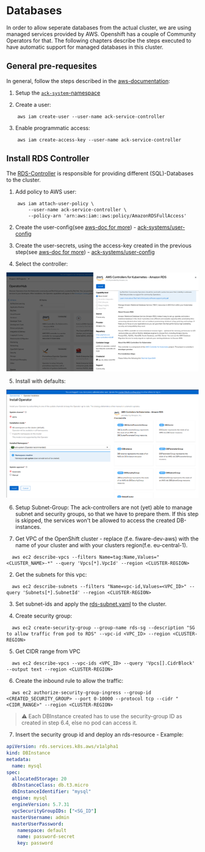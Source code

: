 # Databases

In order to allow seperate databases from the actual cluster, we are using managed services provided by AWS. Openshift has a couple of Community Operators for that.
The following chapters describe the steps executed to have automatic support for managed databases in this cluster.

## General pre-requesites

In general, follow the steps described in the [aws-documentation](https://aws-controllers-k8s.github.io/community/docs/user-docs/openshift/):

1. Setup the [```ack-system```-namespace](../aws/namespaces/ack-system.yaml)

2. Create a user:
```shell
    aws iam create-user --user-name ack-service-controller
```

3. Enable programmatic access:
```shell
    aws iam create-access-key --user-name ack-service-controller
```

## Install RDS Controller

The [RDS-Controller](https://github.com/aws-controllers-k8s/rds-controller) is responsible for providing different (SQL)-Databases to the cluster.

1. Add policy to AWS user:
```shell
    aws iam attach-user-policy \
        --user-name ack-service-controller \
        --policy-arn 'arn:aws:iam::aws:policy/AmazonRDSFullAccess'
```

2. Create the user-config(see [aws-doc for more](https://aws-controllers-k8s.github.io/community/docs/user-docs/openshift/)) - [ack-systems/user-config](../aws/ack-system/user-config/)

3. Create the user-secrets, using the access-key created in the previous step(see [aws-doc for more](https://aws-controllers-k8s.github.io/community/docs/user-docs/openshift/)) - [ack-systems/user-config](../aws/ack-system/secrets/) 

4. Select the controller:

![Search](./aws-services/rds-controller-search.png)

5. Install with defaults:

![Install](./aws-services/rds-controller-install.png)

6. Setup Subnet-Group:
The ack-controllers are not (yet) able to manage subnet and security groups, so that we have to prepare them. If this step is skipped, the services won't be allowed to access the created DB-instances.


  1. Get VPC of the OpenShift cluster - replace <CLUSTER-NAME>(f.e. fiware-dev-aws) with the name of your cluster and <CLUSTER-REGION> with your clusters region(f.e. eu-central-1).

  ```shell
    aws ec2 describe-vpcs --filters Name=tag:Name,Values="<CLUSTER_NAME>-*" --query 'Vpcs[*].VpcId' --region <CLUSTER-REGION>
  ```

  2. Get the subnets for this vpc:
  ```shell
    aws ec2 describe-subnets --filters "Name=vpc-id,Values=<VPC_ID>" --query 'Subnets[*].SubnetId' --region <CLUSTER-REGION>
  ``` 

  3. Set subnet-ids and apply the [rds-subnet.yaml](../aws/ack-system/controllers/rds-subnet.yaml) to the cluster.

  4. Create security group:
  ```shell
    aws ec2 create-security-group --group-name rds-sg --description "SG to allow traffic from pod to RDS" --vpc-id <VPC_ID> --region <CLUSTER-REGION>
  ```

  5. Get CIDR range from VPC
  ```shell
    aws ec2 describe-vpcs --vpc-ids <VPC_ID> --query 'Vpcs[].CidrBlock' --output text --region <CLUSTER-REGION>
  ```

  6. Create the inbound rule to allow the traffic:
  ```shell
    aws ec2 authorize-security-group-ingress --group-id <CREATED_SECURITY_GROUP> --port 0-10000 --protocol tcp --cidr "<CIDR_RANGE>" --region <CLUSTER-REGION>
  ```
>:warning: Each DBInstance created has to use the security-group ID as created in step 6.4, else no pod can access it.

7. Insert the security group id and deploy an rds-resource - Example: 
```yaml
apiVersion: rds.services.k8s.aws/v1alpha1
kind: DBInstance
metadata:
  name: mysql
spec:
  allocatedStorage: 20
  dbInstanceClass: db.t3.micro
  dbInstanceIdentifier: "mysql"
  engine: mysql
  engineVersion: 5.7.31
  vpcSecurityGroupIDs: ["<SG_ID"]
  masterUsername: admin
  masterUserPassword:
    namespace: default
    name: password-secret
    key: password
```